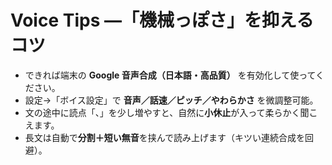 # Voice Tips —「機械っぽさ」を抑えるコツ

- できれば端末の **Google 音声合成（日本語・高品質）** を有効化して使ってください。
- 設定→「ボイス設定」で **音声／話速／ピッチ／やわらかさ** を微調整可能。
- 文の途中に読点「、」を少し増やすと、自然に**小休止**が入って柔らかく聞こえます。
- 長文は自動で**分割＋短い無音**を挟んで読み上げます（キツい連続合成を回避）。
